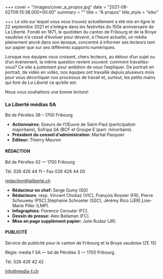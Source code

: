 +++
cover = "/images/cover_a_propos.jpg"
date = "2021-08-02T09:15:38.000+00:00"
summary = ""
title = "À propos"
title_style = "eiko"

+++
Le site sur lequel vous vous trouvez actuellement a été mis en ligne le 22 septembre 2021 et s’intègre dans les festivités du 150e anniversaire de La Liberté. Fondé en 1871, le quotidien du canton de Fribourg et de la Broye vaudoise n’a cessé d’évoluer pour devenir, à l’heure actuelle, un média pleinement ancré dans son époque, concentré à informer ses lecteurs tant sur papier que sur ses différents supports numériques.

Lorsque nos équipes vous croisent, chers lecteurs, au détour d’un sujet ou d’un événement, la même question revient souvent: comment travaillez-vous? Ce site a justement pour ambition de vous l’expliquer. De portrait en portrait, de vidéo en vidéo, nos équipes ont travaillé depuis plusieurs mois pour vous décortiquer nos processus de travail et, surtout, les petits mains qui font de _La Liberté_ ce qu’elle est.

Nous vous souhaitons une bonne lecture!

### La Liberté médias SA

Bd de Pérolles 38 – 1700 Fribourg

* **Actionnaires**: Soeurs de l’OEuvre de Saint-Paul (participation majoritaire), Sofripa SA (BCF et Groupe E (part. minoritaire).
* **Président du conseil d’administration**: Martial Pasquier
* **Editeur:** Thierry Mauron

#### RÉDACTION

Bd de Pérolles 42 — 1700 Fribourg

Tél. 026 426 44 11 – Fax 026 426 44 00

[redaction@laliberte.ch](mailto:redaction@laliberte.ch)

* **Rédacteur en chef:** Serge Gumy (SG)
* **Rédacteurs**: resp. Vincent Chobaz (VIC), François Rossier (FR), Pierre Schouwey (PSC),Stéphanie Schroeter (SSC), Jérémy Rico (JER),Lise-Marie Piller (LMP).
* **Infographies**: Florence Cerouter (FC).
* **Dessin de presse:** Alex Ballaman (FC).
* **Mise en page supplément papier:** Julie Rudaz (JR).

#### PUBLICITÉ

Service de publicité pour le canton de Fribourg et la Broye vaudoise (ZE 15)

Régie: media f SA — bd de Pérolles 3 — 1700 Fribourg.

Tél. 026 426 42 42

[info@media-f.ch](mailto:info@media-f.ch)